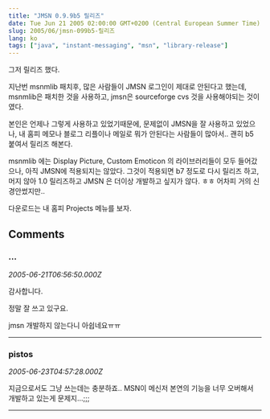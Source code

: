 ```yaml
---
title: "JMSN 0.9.9b5 릴리즈"
date: Tue Jun 21 2005 02:00:00 GMT+0200 (Central European Summer Time)
slug: 2005/06/jmsn-099b5-릴리즈
lang: ko
tags: ["java", "instant-messaging", "msn", "library-release"]
---
```


그저 릴리즈 했다.

지난번 msnmlib 패치후, 많은 사람들이 JMSN 로그인이 제대로 안된다고 했는데, msnmlib은 패치한 것을 사용하고, jmsn은 sourceforge cvs 것을 사용해야되는 것이였다.

본인은 언제나 그렇게 사용하고 있었기때문에, 문제없이 JMSN을 잘 사용하고 있었으나, 내 홈피 메모나 블로그 리플이나 메일로 뭐가 안된다는 사람들이 많아서.. 괜히 b5 붙여서 릴리즈 해본다.

msnmlib 에는 Display Picture, Custom Emoticon 의 라이브러리들이 모두 들어갔으나, 아직 JMSN에 적용되지는 않았다. 그것이 적용되면 b7 정도로 다시 릴리즈 하고, 머지 않아 1.0 릴리즈하고 JMSN 은 더이상 개발하고 싶지가 않다. ㅎㅎ 어차피 거의 신경안썼지만..

다운로드는 내 홈피 Projects 메뉴를 보자.

## Comments

### ...
*2005-06-21T06:56:50.000Z*

감사합니다.

정말 잘 쓰고 있구요.

jmsn 개발하지 않는다니 아쉽네요ㅠㅠ

---

### pistos
*2005-06-23T04:57:28.000Z*

지금으로서도 그냥 쓰는데는 충분하죠.. MSN이 메신저 본연의 기능을 너무 오버해서 개발하고 있는게 문제지...;;;

---
